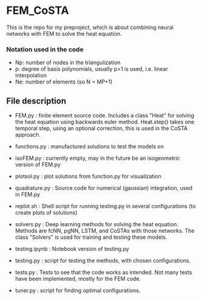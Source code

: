 # FEM_CoSTA

This is the repo for my preproject, which is about combining neural networks with FEM to solve the heat equation.


### Notation used in the code
- Np: number of nodes in the triangulization
- p: degree of basis polynomials, usually p=1 is used, i.e. linear interpolation
- Ne: number of elements (so N = MP+1)


## File description

 - FEM.py : finite element source code. Includes a class "Heat" for solving the heat equation using backwards euler method. Heat.step() takes one temporal step, using an optional correction, this is used in the CoSTA approach.

 - functions.py : manufactured solutions to test the models on

 - isoFEM.py : currently empty, may in the future be an isogeometric version of FEM.py

 - plotsol.py : plot solutions from function.py for visualization

 - quadrature.py : Source code for numerical (gaussian) integration, used in FEM.py

 - replot.sh : Shell script for running testing.py in several configurations (to create plots of solutions)

 - solvers.py : Deep learning methods for solving the heat equation. Methods are fcNN, pgNN, LSTM, and CoSTAs with those networks. The class "Solvers" is used for training and testing these models.

 - testing.ipynb : Notebook version of testing.py

 - testing.py : script for testing the methods, with chosen configurations.

 - tests.py : Tests to see that the code works as intended. Not many tests have been implemented, mostly for the FEM code.

 - tuner.py : script for finding optimal configurations.
